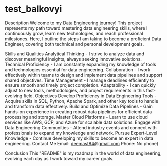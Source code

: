 # test_balkovyi
Description
Welcome to my Data Engineering journey! This project represents my path toward mastering data engineering skills, where I continuously grow, learn new technologies, and reach professional milestones. Here, I outline the steps I am taking to become a proficient Data Engineer, covering both technical and personal development goals.

Skills and Qualities
Analytical Thinking - I strive to analyze data and discover meaningful insights, always seeking innovative solutions.
Technical Proficiency - I am constantly expanding my knowledge of tools and technologies essential for data engineering.
Collaboration - I work effectively within teams to design and implement data pipelines and support shared objectives.
Time Management - I manage deadlines efficiently to ensure smooth and timely project completion.
Adaptability - I can quickly adjust to new tools, methodologies, and project requirements in this fast-evolving field.
Objectives
Develop Proficiency in Data Engineering Tools - Acquire skills in SQL, Python, Apache Spark, and other key tools to handle and transform data effectively.
Build and Optimize Data Pipelines - Gain hands-on experience in creating robust data pipelines for efficient data processing and storage.
Master Cloud Platforms - Learn to use cloud services like AWS, GCP, and Azure for scalable data solutions.
Engage with Data Engineering Communities - Attend industry events and connect with professionals to expand my knowledge and network.
Pursue Expert-Level Knowledge - Continue developing my skills to become an expert in data engineering.
Contact Me
Email: deemast84@gmail.com
Phone: No phone(

Conclusion
This "README" is my roadmap in the world of data engineering, evolving each day as I work toward my career goals.
